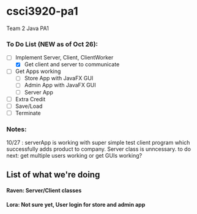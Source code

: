 # csci3920-pa1
Team 2 Java PA1

### To Do List (NEW as of Oct 26):
- [ ] Implement Server, Client, ClientWorker
  - [X] Get client and server to communicate 
- [ ] Get Apps working
  - [ ] Store App with JavaFX GUI 
  - [ ] Admin App with JavaFX GUI
  - [ ] Server App
- [ ] Extra Credit
- [ ] Save/Load
- [ ] Terminate

### Notes:
10/27 : serverApp is working with super simple test client program which successfully adds product to company.
Server class is unncessary. to do next: get multiple users working or get GUIs working?

## List of what we're doing
#### Raven: Server/Client classes
#### Lora: Not sure yet, User login for store and admin app 
